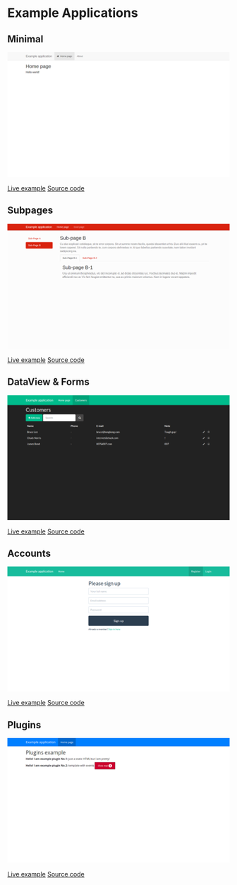 Example Applications
====================


Minimal
-------

<a href="http://generator-minimal.meteor.com" target="_blank">
	<img src="images/example-minimal.png" class="example-img"></img>
</a>

<a href="http://generator-minimal.meteor.com" target="_blank" class="btn btn-success">Live example</a> <a href="https://github.com/perak/kitchen-examples/tree/master/example-minimal" target="_blank" class="btn btn-default">Source code</a>

Subpages
--------

<a href="http://generator-subpages.meteor.com" target="_blank">
	<img src="images/example-subpages.png" alt="subpages" class="example-img">
</a>

<a href="http://generator-subpages.meteor.com" target="_blank" class="btn btn-success">Live example</a> <a href="https://github.com/perak/kitchen-examples/tree/master/example-subpages" target="_blank" class="btn btn-default">Source code</a>


DataView & Forms
----------------

<a href="http://generator-dataview.meteor.com" target="_blank">
	<img src="images/example-dataview.png" class="example-img"></img>
</a>

<a href="http://generator-dataview.meteor.com" target="_blank" class="btn btn-success">Live example</a> <a href="https://github.com/perak/kitchen-examples/tree/master/example-dataview" target="_blank" class="btn btn-default">Source code</a>


Accounts
--------

<a href="http://generator-accounts.meteor.com" target="_blank">
	<img src="images/example-accounts.png" class="example-img"></img>
</a>

<a href="http://generator-accounts.meteor.com" target="_blank" class="btn btn-success">Live example</a> <a href="https://github.com/perak/kitchen-examples/tree/master/example-accounts" target="_blank" class="btn btn-default">Source code</a>


Plugins
-------

<a href="http://generator-plugins.meteor.com" target="_blank">
	<img src="images/example-plugins.png" class="example-img"></img>
</a>

<a href="http://generator-plugins.meteor.com" target="_blank" class="btn btn-success">Live example</a> <a href="https://github.com/perak/kitchen-examples/tree/master/example-plugins" target="_blank" class="btn btn-default">Source code</a>

